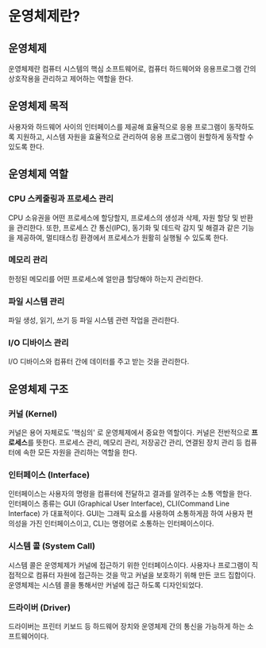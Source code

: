 # 운영체제란?

## 운영체제
운영체제란 컴퓨터 시스템의 핵심 소프트웨어로, 컴퓨터 하드웨어와 응용프로그램 간의 상호작용을 관리하고 제어하는 역할을 한다.
<br>

## 운영체제 목적 
사용자와 하드웨어 사이의 인터페이스를 제공해 효율적으로 응용 프로그램이 동작하도록 지원하고, 시스템 자원을 효율적으로 관리하여 응용 프로그램이 원할하게 동작할 수 있도록 한다.
<br>

## 운영체제 역할

### CPU 스케줄링과 프로세스 관리
CPU 소유권을 어떤 프로세스에 할당할지, 프로세스의 생성과 삭제, 자원 할당 및 반환을 관리한다. 또한, 프로세스 간 통신(IPC), 동기화 및 데드락 감지 및 해결과 같은 기능을 제공하여, 멀티태스킹 환경에서 프로세스가 원활히 실행될 수 있도록 한다.

### 메모리 관리
한정된 메모리를 어떤 프로세스에 얼만큼 할당해야 하는지 관리한다.

### 파일 시스템 관리
파일 생성, 읽기, 쓰기 등 파일 시스템 관련 작업을 관리한다.

### I/O 디바이스 관리
I/O 디바이스와 컴퓨터 간에 데이터를 주고 받는 것을 관리한다.
<br>

## 운영체제 구조

### 커널 (Kernel)
커널은 용어 자체로도 '핵심의' 로 운영체제에서 중요한 역할이다. 
커널은 전반적으로 **프로세스**를 뜻한다.
프로세스 관리, 메모리 관리, 저장공간 관리, 연결된 장치 관리 등 컴퓨터에 속한 모든 자원을 관리하는 역할을 한다.

### 인터페이스 (Interface)
인터페이스는 사용자의 명령을 컴퓨터에 전달하고 결과를 알려주는 소통 역할을 한다.
인터페이스 종류는 GUI (Graphical User Interface), CLI(Command Line Interface) 가 대표적이다.
GUI는 그래픽 요소를 사용하여 소통하게끔 하여 사용자 편의성을 가진 인터페이스이고, CLI는 명령어로 소통하는 인터페이스이다.

### 시스템 콜 (System Call)
시스템 콜은 운영체제가 커널에 접근하기 위한 인터페이스이다.
사용자나 프로그램이 직접적으로 컴퓨터 자원에 접근하는 것을 막고 커널을 보호하기 위해 만든 코드 집합이다. 운영체제는 시스템 콜을 통해서만 커널에 접근 하도록 디자인되었다.

### 드라이버 (Driver)
드라이버는 프린터 키보드 등 하드웨어 장치와 운영체제 간의 통신을 가능하게 하는 소프트웨어이다. 